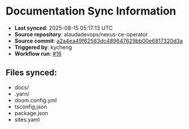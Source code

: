 # Documentation Sync Information

- **Last synced**: 2025-08-15 05:17:13 UTC
- **Source repository**: alaudadevops/nexus-ce-operator
- **Source commit**: [a2a4ea49f62583dc489647629bb00e6817320d3a](https://github.com/alaudadevops/nexus-ce-operator/commit/a2a4ea49f62583dc489647629bb00e6817320d3a)
- **Triggered by**: kycheng
- **Workflow run**: [#16](https://github.com/alaudadevops/nexus-ce-operator/actions/runs/16983526621)

## Files synced:
- docs/
- .yarn/
- doom.config.yml
- tsconfig.json
- package.json
- sites.yaml
